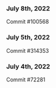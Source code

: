 ### July 8th, 2022

Commit #100568

### July 5th, 2022

Commit #314353


### July 4th, 2022

Commit #72281
